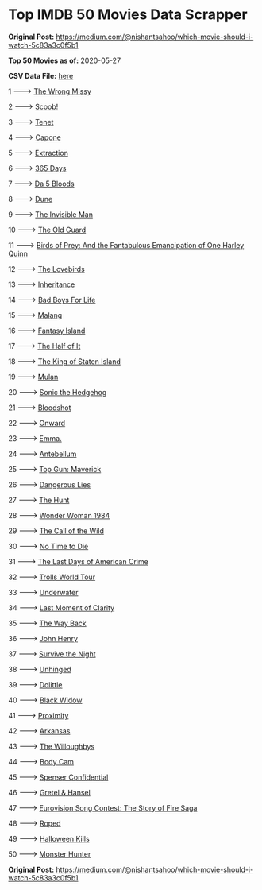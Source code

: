# Top IMDB 50 Movies Data Scrapper

**Original Post:** https://medium.com/@nishantsahoo/which-movie-should-i-watch-5c83a3c0f5b1

**Top 50 Movies as of:** 2020-05-27

**CSV Data File:** [here](/Data/data.csv)

1 ---> [The Wrong Missy](https://www.imdb.com/title/tt9619798/?ref_=adv_li_tt)

2 ---> [Scoob!](https://www.imdb.com/title/tt3152592/?ref_=adv_li_tt)

3 ---> [Tenet](https://www.imdb.com/title/tt6723592/?ref_=adv_li_tt)

4 ---> [Capone](https://www.imdb.com/title/tt6199572/?ref_=adv_li_tt)

5 ---> [Extraction](https://www.imdb.com/title/tt8936646/?ref_=adv_li_tt)

6 ---> [365 Days](https://www.imdb.com/title/tt10886166/?ref_=adv_li_tt)

7 ---> [Da 5 Bloods](https://www.imdb.com/title/tt9777644/?ref_=adv_li_tt)

8 ---> [Dune](https://www.imdb.com/title/tt1160419/?ref_=adv_li_tt)

9 ---> [The Invisible Man](https://www.imdb.com/title/tt1051906/?ref_=adv_li_tt)

10 ---> [The Old Guard](https://www.imdb.com/title/tt7556122/?ref_=adv_li_tt)

11 ---> [Birds of Prey: And the Fantabulous Emancipation of One Harley Quinn](https://www.imdb.com/title/tt7713068/?ref_=adv_li_tt)

12 ---> [The Lovebirds](https://www.imdb.com/title/tt8851668/?ref_=adv_li_tt)

13 ---> [Inheritance](https://www.imdb.com/title/tt7923220/?ref_=adv_li_tt)

14 ---> [Bad Boys For Life](https://www.imdb.com/title/tt1502397/?ref_=adv_li_tt)

15 ---> [Malang](https://www.imdb.com/title/tt9877170/?ref_=adv_li_tt)

16 ---> [Fantasy Island](https://www.imdb.com/title/tt0983946/?ref_=adv_li_tt)

17 ---> [The Half of It](https://www.imdb.com/title/tt9683478/?ref_=adv_li_tt)

18 ---> [The King of Staten Island](https://www.imdb.com/title/tt9686708/?ref_=adv_li_tt)

19 ---> [Mulan](https://www.imdb.com/title/tt4566758/?ref_=adv_li_tt)

20 ---> [Sonic the Hedgehog](https://www.imdb.com/title/tt3794354/?ref_=adv_li_tt)

21 ---> [Bloodshot](https://www.imdb.com/title/tt1634106/?ref_=adv_li_tt)

22 ---> [Onward](https://www.imdb.com/title/tt7146812/?ref_=adv_li_tt)

23 ---> [Emma.](https://www.imdb.com/title/tt9214832/?ref_=adv_li_tt)

24 ---> [Antebellum](https://www.imdb.com/title/tt10065694/?ref_=adv_li_tt)

25 ---> [Top Gun: Maverick](https://www.imdb.com/title/tt1745960/?ref_=adv_li_tt)

26 ---> [Dangerous Lies](https://www.imdb.com/title/tt10183816/?ref_=adv_li_tt)

27 ---> [The Hunt](https://www.imdb.com/title/tt8244784/?ref_=adv_li_tt)

28 ---> [Wonder Woman 1984](https://www.imdb.com/title/tt7126948/?ref_=adv_li_tt)

29 ---> [The Call of the Wild](https://www.imdb.com/title/tt7504726/?ref_=adv_li_tt)

30 ---> [No Time to Die](https://www.imdb.com/title/tt2382320/?ref_=adv_li_tt)

31 ---> [The Last Days of American Crime](https://www.imdb.com/title/tt1552211/?ref_=adv_li_tt)

32 ---> [Trolls World Tour](https://www.imdb.com/title/tt6587640/?ref_=adv_li_tt)

33 ---> [Underwater](https://www.imdb.com/title/tt5774060/?ref_=adv_li_tt)

34 ---> [Last Moment of Clarity](https://www.imdb.com/title/tt1929297/?ref_=adv_li_tt)

35 ---> [The Way Back](https://www.imdb.com/title/tt8544498/?ref_=adv_li_tt)

36 ---> [John Henry](https://www.imdb.com/title/tt8170298/?ref_=adv_li_tt)

37 ---> [Survive the Night](https://www.imdb.com/title/tt10303324/?ref_=adv_li_tt)

38 ---> [Unhinged](https://www.imdb.com/title/tt10059518/?ref_=adv_li_tt)

39 ---> [Dolittle](https://www.imdb.com/title/tt6673612/?ref_=adv_li_tt)

40 ---> [Black Widow](https://www.imdb.com/title/tt3480822/?ref_=adv_li_tt)

41 ---> [Proximity](https://www.imdb.com/title/tt8718300/?ref_=adv_li_tt)

42 ---> [Arkansas](https://www.imdb.com/title/tt9139586/?ref_=adv_li_tt)

43 ---> [The Willoughbys](https://www.imdb.com/title/tt5206260/?ref_=adv_li_tt)

44 ---> [Body Cam](https://www.imdb.com/title/tt8179024/?ref_=adv_li_tt)

45 ---> [Spenser Confidential](https://www.imdb.com/title/tt8629748/?ref_=adv_li_tt)

46 ---> [Gretel & Hansel](https://www.imdb.com/title/tt9086228/?ref_=adv_li_tt)

47 ---> [Eurovision Song Contest: The Story of Fire Saga](https://www.imdb.com/title/tt8580274/?ref_=adv_li_tt)

48 ---> [Roped](https://www.imdb.com/title/tt8523028/?ref_=adv_li_tt)

49 ---> [Halloween Kills](https://www.imdb.com/title/tt10665338/?ref_=adv_li_tt)

50 ---> [Monster Hunter](https://www.imdb.com/title/tt6475714/?ref_=adv_li_tt)

**Original Post:** https://medium.com/@nishantsahoo/which-movie-should-i-watch-5c83a3c0f5b1
